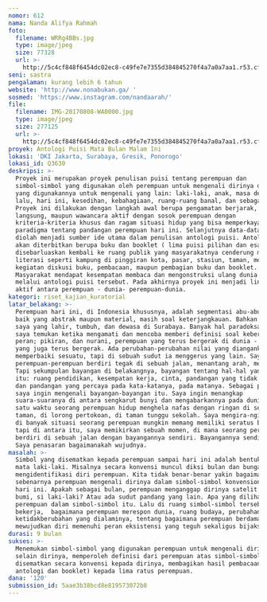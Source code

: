 ```yaml
---
nomor: 612
nama: Nanda Alifya Rahmah
foto:
  filename: WRRg4BBs.jpg
  type: image/jpeg
  size: 77328
  url: >-
    http://5c4cf848f6454dc02ec8-c49fe7e7355d384845270f4a7a0a7aa1.r53.cf2.rackcdn.com/db5b3702-5bf2-47bf-8f63-2baa554d0ea4/WRRg4BBs.jpg
seni: sastra
pengalaman: kurang lebih 6 tahun
website: 'http://www.nonabukan.ga/ '
sosmed: 'https://www.instagram.com/nandaarah/'
file:
  filename: IMG-20170808-WA0000.jpg
  type: image/jpeg
  size: 277125
  url: >-
    http://5c4cf848f6454dc02ec8-c49fe7e7355d384845270f4a7a0a7aa1.r53.cf2.rackcdn.com/4f81c4ae-141b-4820-82a8-89ffe1535646/IMG-20170808-WA0000.jpg
proyek: Antologi Puisi Mata Bulan Malam Ini
lokasi: 'DKI Jakarta, Surabaya, Gresik, Ponorogo'
lokasi_id: Q3630
deskripsi: >-
  Proyek ini merupakan proyek penulisan puisi tentang perempuan dan
  simbol-simbol yang digunakan oleh perempuan untuk mengenali dirinya dan simbol
  yang digunakannya untuk mengenali yang lain: laki-laki, anak, masa depan, masa
  lalu, hari ini, kesedihan, kebahagiaan, ruang-ruang banal, dan sebagainya.
  Proyek ini dilakukan dengan langkah awal berupa pengamatan berjarak, interaksi
  langsung, maupun wawancara aktif dengan sosok perempuan dengan
  kriteria-kriteria khusus dan ragam situasi hidup yang bisa memperkaya
  paradigma tentang pandangan perempuan hari ini. Selanjutnya data-data tersebut
  diolah menjadi sumber ide utama dalam penulisan antologi puisi. Antologi puisi
  akan diterbitkan berupa buku dan booklet ( lima puisi pilihan dan esai), 
  disebarluaskan kembali ke ruang publik yang masyarakatnya cenderung minim
  literasi seperti kampung di pinggiran kota, pasar, stasiun, taman, melalui
  kegiatan diskusi buku, pembacaan, maupun pembagian buku dan booklet.
  Masyarakat mendapat kesempatan membaca dan mengonstruksi ulang dunia perempuan
  melalui antologi puisi tersebut. Pada akhirnya proyek ini menjadi lingkaran
  aktif antara perempuan - dunia- perempuan-dunia. 
kategori: riset_kajian_kuratorial
latar_belakang: >-
  Perempuan hari ini, di Indonesia khususnya, adalah segmentasi abu-abu. Ruang -
  baik yang abstrak maupun material, masih soal keterjangkauan. Bahkan pada diri
  saya yang lahir, tumbuh, dan dewasa di Surabaya. Banyak hal paradoksal yang
  saya temukan ketika mengamati dan mencoba memberi definisi soal keberadaan,
  peran; pikiran, dan nurani, perempuan yang terus bergerak di dunia - di kota-
  yang juga terus bergerak. Ada perubahan-perubahan nilai yang diangankan untuk
  memperbaiki sesuatu, tapi di sebuah sudut ia menggerus yang lain. Saya melihat
  perempuan-perempuan berdiri tegak di sebuah jalan, menantang arah, mengejar.
  Tapi sekumpulan bayangan di belakangnya, bayangan tentang hal-hal yang berubah
  itu: ruang pendidikan, kesempatan kerja, cinta, pandangan yang tidak percaya
  dan pandangan yang percaya pada kata-katanya, pada matanya. Sebagai perempuan
  saya ingin mengenali bayangan-bayangan itu. Saya ingin menangkap
  suara-suaranya di antara sengkarut bunyi dan mengabarkannya pada dunia. Adakah
  satu waktu seorang perempuan hidup menghela nafas dengan ringan di sebuah
  taman, di lorong pertokoan, di taman tunggu sekolah. Saya mengira-ngira bahwa
  di banyak situasi seorang perempuan mungkin memang memiliki seratus bayangan,
  tapi di antara itu, saya memikirkan sebuah momen, di mana seorang perempuan
  berdiri di sebuah jalan dengan bayangannya sendiri. Bayangannya sendiri saja.
  Saya penasaran bagaimanakah wujudnya.
masalah: >-
  Simbol yang disematkan kepada perempuan sampai hari ini adalah bentukan dari
  mata laki-laki. Misalnya secara konvensi muncul diksi bulan dan bunga untuk
  mengidentifikasi diri perempuan. Kita tidak benar-benar yakin bagaimana
  sebenarnya perempuan mengenali dirinya dalam simbol-simbol konvensional itu
  hari ini. Apakah sebagai bulan, perempuan menganggap dirinya satelit pengiring
  bumi, si laki-laki? Atau ada sudut pandang yang lain. Apa yang dilihat
  perempuan dalam simbol-simbol itu. Lalu di ruang simbol-simbol tersebut
  bekerja,  bagaimana perempuan merespon dunia, ruang budaya, perubahan atau
  ketidakberubahan yang dialaminya, tentang bagaimana perempuan berdamai dan
  mewujudkan diri memenuhi peran eksistensi yang teguh sekaligus bijaksana. 
durasi: 9 bulan
sukses: >-
  Menemukan simbol-simbol yang digunakan perempuan untuk mengenali dirinya dan
  selain dirinya, memperoleh definisi dari perempuan atas simbol-simbol yang
  disematkan secara konvensi kepada dirinya, membagikan hasil pembacaan (berupa
  antologi dan booklet) kepada lima ratus perempuan.
dana: '120'
submission_id: 5aae3b38bcd8e819573072b8
---
```

